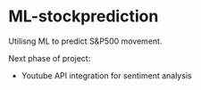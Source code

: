 # ML-stockprediction

Utilisng ML to predict S&P500 movement.

Next phase of project:
- Youtube API integration for sentiment analysis
